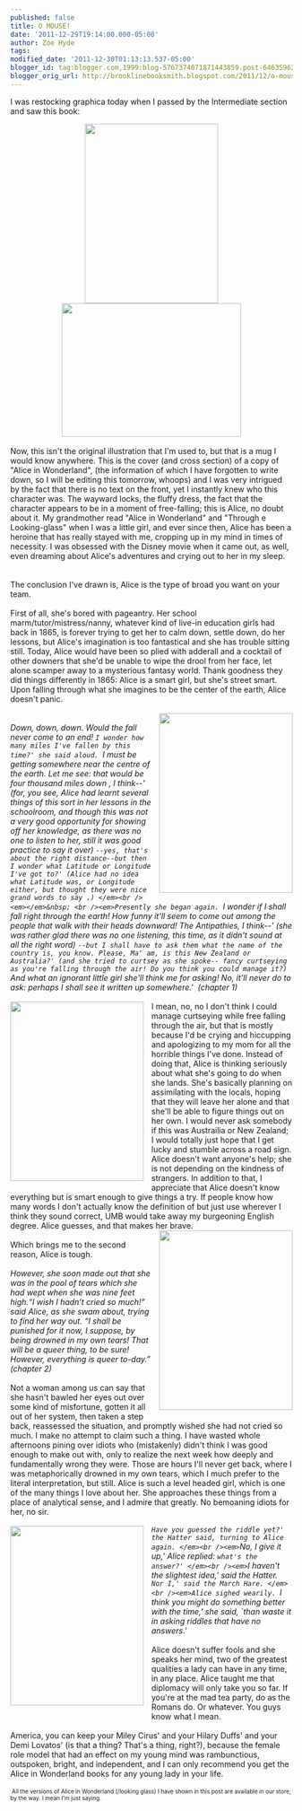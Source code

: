 ```yaml
---
published: false
title: O MOUSE!
date: '2011-12-29T19:14:00.000-05:00'
author: Zoe Hyde
tags: 
modified_date: '2011-12-30T01:13:13.537-05:00'
blogger_id: tag:blogger.com,1999:blog-5767374071871443859.post-6463596268444373127
blogger_orig_url: http://brooklinebooksmith.blogspot.com/2011/12/o-mouse.html
---
```


I was restocking graphica today when I passed by the Intermediate section and saw this book:<br /><div class="separator" style="clear: both; text-align: center;"><a href="http://img.photobucket.com/albums/v373/Nuhbrans/IMG_7894.jpg" imageanchor="1" style="margin-left: 1em; margin-right: 1em;"><img border="0" height="320" src="http://img.photobucket.com/albums/v373/Nuhbrans/IMG_7894.jpg" width="238" /></a><a href="http://img.photobucket.com/albums/v373/Nuhbrans/IMG_1031.jpg" imageanchor="1" style="margin-left: 1em; margin-right: 1em;"><img border="0" height="238" src="http://img.photobucket.com/albums/v373/Nuhbrans/IMG_1031.jpg" width="320" /></a></div><br />Now, this isn't the original illustration that I'm used to, but that is a mug I would know anywhere. This is the cover (and cross section) of a copy of "Alice in Wonderland", (the information of which I have forgotten to write down, so I will be editing this tomorrow, whoops) and I was very intrigued by the fact that there is no text on the front, yet I instantly knew who this character was. The wayward locks, the fluffy dress, the fact that the character appears to be in a moment of free-falling; this is Alice, no doubt about it.&nbsp;<span style="text-align: center;">My grandmother read "Alice in Wonderland" and "Through e Looking-glass" when I was a little girl, and ever since then, Alice has been a heroine that has really stayed with me, cropping up in my mind in times of necessity. I was obsessed with the Disney movie when it came out, as well, even dreaming about Alice's adventures and crying out to her in my sleep.</span><br /><span style="text-align: center;"><br /></span><br />The conclusion I've drawn is, Alice is the type of broad you want on your team. <br /><br />First of all, she's bored with pageantry. Her school marm/tutor/mistress/nanny, whatever kind of live-in education girls had back in 1865, is forever trying to get her to calm down, settle down, do her lessons, but Alice's imagination is too fantastical and she has trouble sitting still. Today, Alice would have been so plied with adderall and a cocktail of other downers that she'd be unable to wipe the drool from her face, let alone scamper away to a mysterious fantasy world. Thank goodness they did things differently in 1865: Alice is a smart girl, but she's street smart. Upon falling through what she imagines to be the center of the earth, Alice doesn't panic.<br /><br /><div class="separator" style="clear: both; text-align: center;"><a href="http://img.photobucket.com/albums/v373/Nuhbrans/IMG_0199.jpg" imageanchor="1" style="clear: right; cssfloat: right; float: right; margin-bottom: 1em; margin-left: 1em;"><img border="0" height="320" src="http://img.photobucket.com/albums/v373/Nuhbrans/IMG_0199.jpg" width="238" /></a></div><br /><em>Down, down, down. Would the fall never come to an end! `I wonder how many miles I've fallen by this time?' she said aloud. `I must be getting somewhere near the centre of the earth. Let me see: that would be four thousand miles down , I think--' (for, you see, Alice had learnt several things of this sort in her lessons in the schoolroom, and though this was not a very good opportunity for showing off her knowledge, as there was no one to listen to her, still it was good practice to say it over) `--yes, that's about the right distance--but then I wonder what Latitude or Longitude I've got to?' (Alice had no idea what Latitude was, or Longitude either, but thought they were nice grand words to say .) </em><br /><em></em>&nbsp; <br /><em>Presently she began again. `I wonder if I shall fall right through the earth! How funny it'll seem to come out among the people that walk with their heads downward! The Antipathies, I think--' (she was rather glad there was no one listening, this time, as it didn't sound at all the right word) `--but I shall have to ask them what the name of the country is, you know. Please, Ma' am, is this New Zealand or Australia?' (and she tried to curtsey as she spoke-- fancy curtseying as you're falling through the air! Do you think you could manage it?) `And what an ignorant little girl she'll think me for asking! No, it'll never do to ask: perhaps I shall see it written up somewhere.'&nbsp; (chapter 1)</em><br /><br /><div class="separator" style="clear: both; text-align: center;"><a href="http://img.photobucket.com/albums/v373/Nuhbrans/IMG_0331.jpg" imageanchor="1" style="clear: left; cssfloat: right; float: left; margin-bottom: 1em; margin-right: 1em;"><img border="0" height="320" src="http://img.photobucket.com/albums/v373/Nuhbrans/IMG_0331.jpg" width="238" /></a></div>I mean, no, no I don't think I could manage curtseying while free falling through the air, but that is mostly because I'd be crying and hiccupping and apologizing to my mom for all the horrible things I've done. Instead of doing that, Alice is thinking seriously about what she's going to do when she lands. She's basically planning on assimilating with the locals, hoping that they will leave her alone and that she'll be able to figure things out on her own. I would never ask somebody if this was Austrailia or New Zealand; I would totally just hope that I get lucky and stumble across a road sign. Alice doesn't want anyone's help; she is not depending on the kindness of strangers. In addition to that, I appreciate that Alice doesn't know everything but is smart enough to give things a try. If people know how many words I don't actually know the definition of but just use wherever I think they sound correct, UMB would take away my burgeoning English degree. Alice guesses, and that makes her brave.<br /><div class="separator" style="clear: both; text-align: center;"><a href="http://img.photobucket.com/albums/v373/Nuhbrans/IMG_0177-1.jpg" imageanchor="1" style="clear: right; cssfloat: right; float: right; margin-bottom: 1em; margin-left: 1em;"><img border="0" height="320" src="http://img.photobucket.com/albums/v373/Nuhbrans/IMG_0177-1.jpg" width="238" /></a></div><br />Which brings me to the second reason, Alice is tough. <br /><br /><em>However, she soon made out that she was in the pool of tears which she had wept when she was nine feet high.</em><em>“I wish I hadn’t cried so much!” said Alice, as she swam about, trying to find her way out. “I shall be punished for it now, I suppose, by being drowned in my own tears! That will be a queer thing, to be sure! However, everything is queer to-day.” (chapter 2)</em><br /><br />Not a woman among us can say that she hasn't bawled her eyes out over some kind of misfortune, gotten it all out of her system, then taken a step back, reassessed the situation, and promptly wished she had not cried so much. I make no attempt to claim such a thing. I have wasted whole afternoons pining over idiots who (mistakenly) didn't think I was good enough to make out with, only to realize the next week how deeply and fundamentally wrong they were. Those are hours I'll never get back, where I was metaphorically drowned in my own tears, which I much prefer to the literal interpretation, but still. Alice is such a level headed girl, which is one of the many things I love about her. She approaches these things from a place of analytical sense, and I admire that greatly. No bemoaning idiots for her, no sir.<br /><br /><div class="separator" style="clear: both; text-align: center;"></div><div class="separator" style="clear: both; text-align: center;"><a href="http://img.photobucket.com/albums/v373/Nuhbrans/IMG_8068.jpg" imageanchor="1" style="clear: left; float: left; margin-bottom: 1em; margin-right: 1em;"><img border="0" height="320" src="http://img.photobucket.com/albums/v373/Nuhbrans/IMG_8068.jpg" width="238" /></a></div><em>`Have you guessed the riddle yet?' the Hatter said, turning to Alice again. </em><br /><em>`No, I give it up,' Alice replied: `what's the answer?' </em><br /><em>`I haven't the slightest idea,' said the Hatter. </em><br /><em>`Nor I,' said the March Hare. </em><br /><em>Alice sighed wearily. `I think you might do something better with the time,' she said, `than waste it in asking riddles that have no answers.' </em><br /><br />Alice doesn't suffer fools and she speaks her mind, two of the greatest qualities a lady can have in any time, in any place. Alice taught me that diplomacy will only take you so far. If you're at the mad tea party, do as the Romans do. Or whatever. You guys know what I mean.<br /><br />America, you can keep your Miley Cirus' and your Hilary Duffs' and your Demi Lovatos' (is that a thing? That's a thing, right?), because the female role model that had an effect on my young mind was rambunctious, outspoken, bright, and independent, and I can only recommend you get the Alice in Wonderland books for any young lady in your life.<br /><br /><span style="font-size: x-small;">&nbsp;All the versions of Alice in Wonderland (/looking glass) I have shown in this post are available in our store, by the way. I mean I'm just saying.&nbsp;</span>